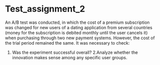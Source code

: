 # Test_assignment_2
An A/B test was conducted, in which the cost of a premium subscription was changed for new users of a dating application from several countries (money for the subscription is debited monthly until the user cancels it) when purchasing through two new payment systems. However, the cost of the trial period remained the same.
It was necessary to check:
1. Was the experiment successful overall?
2.Analyze whether the innovation makes sense among any specific user groups.
